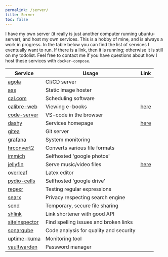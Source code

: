```yaml
---
permalink: /server/
title: Server
toc: false
---
```


I have my own server (it really is just another computer running ubuntu-server), and host my own services. 
This is a hobby of mine, and is always a work in progress.
In the table below you can find the list of services I eventually want to run.
If there is a link, then it is running; otherwise it is still on my todolist.
Feel free to contact me if you have questions about how I host these services with `docker-compose`.

| Service                                                         | Usage                                  | Link                                           |
|-----------------------------------------------------------------|----------------------------------------|------------------------------------------------|
| [agola](https://github.com/agola-io/agola)                      | CI/CD server                           |                                                |
| [ass](https://github.com/tycrek/ass)                            | Static image hoster                    |                                                |
| [cal.com](https://github.com/calcom/cal.comb)                   | Scheduling software                    |                                                |
| [calibre-web](https://github.com/janeczku/calibre-web)          | Viewing e-books                        | [here](https://dbarenholz.hopto.org/library)   |
| [code-server](https://github.com/coder/code-server)             | VS-code in the browser                 |                                                |
| [dashy](https://github.com/Lissy93/dashy)                       | Services homepage                      | [here](https://dbarenholz.hopto.org/)          |
| [gitea](https://github.com/go-gitea/gitea)                      | Git server                             |                                                |
| [grafana](https://github.com/grafana/grafana)                   | System monitoring                      |                                                |
| [hrconvert2](https://github.com/zelon88/HRConvert2)             | Converts various file formats          |                                                |
| [immich](https://github.com/immich-app/immich)                  | Selfhosted 'google photos'             |                                                |
| [jellyfin](https://github.com/jellyfin/jellyfin)                | Serve music/video files                | [here](https://dbarenholz.hopto.org/jellyfin/) |
| [overleaf](https://github.com/overleaf/overleaf)                | Latex editor                           |                                                |
| [pydio-cells](https://github.com/pydio/cells)                   | Selfhosted 'google drive'              |                                                |
| [regexr](https://github.com/gskinner/regexr)                    | Testing regular expressions            |                                                |
| [searx](https://github.com/searx/searx)                         | Privacy respecting search engine       |                                                |
| [send](https://github.com/timvisee/send)                        | Temporary, secure file sharing         |                                                |
| [shlink](https://github.com/shlinkio/shlink)                    | Link shortener with good API           |                                                |
| [siteinspector](https://github.com/siteinspector/siteinspector) | Find spelling issues and broken links  |                                                |
| [sonarqube](https://github.com/SonarSource/sonarqube)           | Code analysis for quality and security |                                                |
| [uptime-kuma](https://github.com/louislam/uptime-kuma)          | Monitoring tool                        |                                                |
| [vaultwarden](https://github.com/dani-garcia/vaultwarden)       | Password manager                       |                                                |
